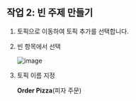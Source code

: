 ## 작업 2: 빈 주제 만들기

1. 토픽으로 이동하여 토픽 추가를 선택합니다.

2. 빈 항목에서 선택

   ![image](https://github.com/user-attachments/assets/94c36154-4d60-4b94-866e-ec05f9c2179b)

3. 토픽 이름 지정

   **Order Pizza**(피자 주문)


